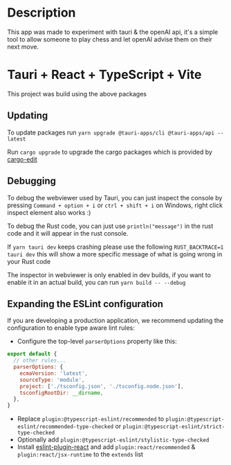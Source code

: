 # Description
This app was made to experiment with tauri & the openAI api, it's a simple tool to allow someone to play chess and let openAI advise them on their next move.

# Tauri + React + TypeScript + Vite
This project was build using the above packages

## Updating
To update packages run 
`yarn upgrade @tauri-apps/cli @tauri-apps/api --latest`

Run `cargo upgrade` to upgrade the cargo packages which is provided by [cargo-edit](https://github.com/killercup/cargo-edit)

## Debugging

To debug the webviewer used by Tauri, you can just inspect the console by pressing `Command + option + i`
or `ctrl + shift + i` on Windows, right click inspect element also works :)

To debug the Rust code, you can just use `println("message")` in the rust code and it will appear in the rust console.

If `yarn tauri dev` keeps crashing please use the following `RUST_BACKTRACE=1 tauri dev` this will show a more specific message of what is going wrong in your Rust code

The inspector in webviewer is only enabled in dev builds, if you want to enable it in an actual build, you can run `yarn build -- --debug`




## Expanding the ESLint configuration

If you are developing a production application, we recommend updating the configuration to enable type aware lint rules:

- Configure the top-level `parserOptions` property like this:

```js
export default {
  // other rules...
  parserOptions: {
    ecmaVersion: 'latest',
    sourceType: 'module',
    project: ['./tsconfig.json', './tsconfig.node.json'],
    tsconfigRootDir: __dirname,
  },
}
```

- Replace `plugin:@typescript-eslint/recommended` to `plugin:@typescript-eslint/recommended-type-checked` or `plugin:@typescript-eslint/strict-type-checked`
- Optionally add `plugin:@typescript-eslint/stylistic-type-checked`
- Install [eslint-plugin-react](https://github.com/jsx-eslint/eslint-plugin-react) and add `plugin:react/recommended` & `plugin:react/jsx-runtime` to the `extends` list
